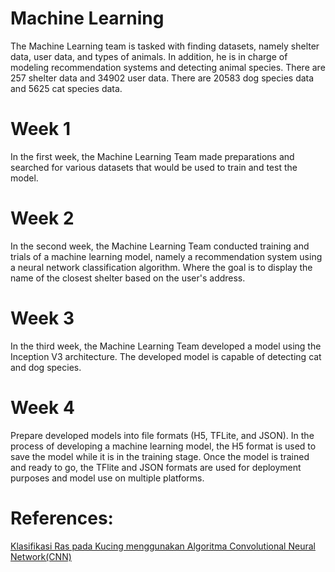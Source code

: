 # Machine Learning

The Machine Learning team is tasked with finding datasets, namely shelter data, user data, and types of animals. In addition, he is in charge of modeling recommendation systems and detecting animal species. There are 257 shelter data and 34902 user data. There are 20583 dog species data and 5625 cat species data. 

# Week 1
In the first week, the Machine Learning Team made preparations and searched for various datasets that would be used to train and test the model.

# Week 2 
In the second week, the Machine Learning Team conducted training and trials of a machine learning model, namely a recommendation system using a neural network classification algorithm. Where the goal is to display the name of the closest shelter based on the user's address.

# Week 3
In the third week, the Machine Learning Team developed a model using the Inception V3 architecture. The developed model is capable of detecting cat and dog species.

# Week 4
Prepare developed models into file formats (H5, TFLite, and JSON). In the process of developing a machine learning model, the H5 format is used to save the model while it is in the training stage. Once the model is trained and ready to go, the TFlite and JSON formats are used for deployment purposes and model use on multiple platforms.

# References:
[Klasifikasi Ras pada Kucing menggunakan Algoritma Convolutional Neural  Network(CNN)](https://openlibrarypublications.telkomuniversity.ac.id/index.php/engineering/article/download/14320/14104)
